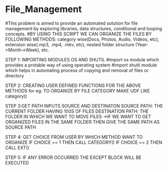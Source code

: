 # File_Management
#This problem is aimed to provide an automated solution for file management by exploring libraries, data structures, conditional and looping concepts.
#BY USING THIS SCRIPT WE CAN ORGANIZE THE FILES BY FOLLOWING METHODS:
category wise(Docs, Photos, Audio, Videos, etc),
extension wise(.mp3, .mp4, .mkv, etc),
nested folder structure (Year->Month->Week), etc.

STEP 1: IMPORTING MODULES OS AND SHUTIL
        #import os module which provides a protable way of using operating system 
        #import shutil module which helps in automating process of copying and removal of files or directory

STEP 2: CREATING USER DEFINED FUNCTIONS FOR THE ABOVE METHODS 
         for eg: TO ORGANIZE BY FILE CATEGORY MAKE UDF LIKE category()
         
STEP 3:GET PATH INPUTS SOURCE AND DESTINATON
        SOURCE PATH: THE CURRENT FOLDER HAVING 100S OF FILES
        DESTINATION PATH: THE FOLDER IN WHICH WE WANT TO MOVE FILES 
                          ->IF WE WANT TO GET ORGANIZED FILES IN THE SAME FOLDER THEN GIVE THE SAME PATH AS SOURCE PATH
                          
STEP 4: GET CHOICE FROM USER BY WHICH METHOD WANT TO ORGANIZE 
          IF CHOICE == 1 THEN CALL CATEGORY()
          IF CHOICE == 2 THEN CALL EXT()
          
STEP 5: IF ANY ERROR OCCURRED THE EXCEPT BLOCK WILL BE EXECUTED
